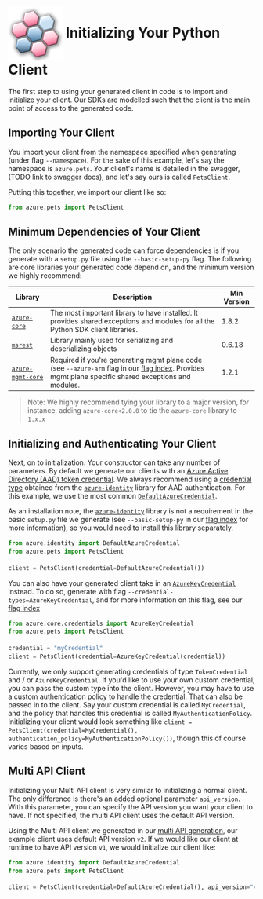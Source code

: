 # <img align="center" src="../images/logo.png">  Initializing Your Python Client

The first step to using your generated client in code is to import and initialize your client. Our SDKs are modelled such
that the client is the main point of access to the generated code.

## Importing Your Client

You import your client from the namespace specified when generating (under flag `--namespace`). For the sake of this example,
let's say the namespace is `azure.pets`. Your client's name is detailed in the swagger, (TODO link to swagger docs), and let's say
ours is called `PetsClient`.

Putting this together, we import our client like so:

```python
from azure.pets import PetsClient
```

## Minimum Dependencies of Your Client

The only scenario the generated code can force dependencies is if you generate with a `setup.py` file using the `--basic-setup-py` flag.
The following are core libraries your generated code depend on, and the minimum version we highly recommend:

| Library | Description | Min Version
|------------------|-------------|-------------
|[`azure-core`][azure_core_library]|The most important library to have installed. It provides shared exceptions and modules for all the Python SDK client libraries.|1.8.2
|[`msrest`][msrest_library]|Library mainly used for serializing and deserializing objects|0.6.18
|[`azure-mgmt-core`][azure_mgmt_core_library]|Required if you're generating mgmt plane code (see `--azure-arm` flag in our [flag index][flag_index]. Provides mgmt plane specific shared exceptions and modules.|1.2.1

> Note: We highly recommend tying your library to a major version, for instance, adding `azure-core<2.0.0` to tie the `azure-core` library to `1.x.x`

## Initializing and Authenticating Your Client

Next, on to initialization. Your constructor can take any number of parameters. By default we generate our clients with an [Azure Active Directory (AAD) token credential][aad_authentication]. We always recommend
using a [credential type][identity_credentials] obtained from the [`azure-identity`][azure_identity_library] library for AAD authentication. For this example,
we use the most common [`DefaultAzureCredential`][default_azure_credential].

As an installation note, the [`azure-identity`][azure_identity_library] library is not a requirement in the basic `setup.py` file we generate
(see `--basic-setup-py` in our [flag index][flag_index] for more information), so you would need to install this library separately.

```python
from azure.identity import DefaultAzureCredential
from azure.pets import PetsClient

client = PetsClient(credential=DefaultAzureCredential())
```

You can also have your generated client take in an [`AzureKeyCredential`][azure_key_credential] instead. To do so, generate with flag `--credential-types=AzureKeyCredential`,
and for more information on this flag, see our [flag index][flag_index]

```python
from azure.core.credentials import AzureKeyCredential
from azure.pets import PetsClient

credential = "myCredential"
client = PetsClient(credential=AzureKeyCredential(credential))
```

Currently, we only support generating credentials of type `TokenCredential` and / or `AzureKeyCredential`. If you'd like to use your own custom credential,
you can pass the custom type into the client. However, you may have to use a custom authentication policy to handle the credential. That can also be passed in to the
client. Say your custom credential is called `MyCredential`, and the policy that handles this credential is called `MyAuthenticationPolicy`. Initializing your
client would look something like `client = PetsClient(credential=MyCredential(), authentication_policy=MyAuthenticationPolicy())`, though this of course varies
based on inputs.

## Multi API Client

Initializing your Multi API client is very similar to initializing a normal client. The only difference is there's an added optional
parameter `api_version`. With this parameter, you can specify the API version you want your client to have. If not specified, the multi
API client uses the default API version.

Using the Multi API client we generated in our [multi API generation][multiapi_generation], our example client uses default API version
`v2`. If we would like our client at runtime to have API version `v1`, we would initialize our client like:

```python
from azure.identity import DefaultAzureCredential
from azure.pets import PetsClient

client = PetsClient(credential=DefaultAzureCredential(), api_version="v1")
```

<!-- LINKS -->
[multiapi_generation]: ../generate/multiapi.md
[azure_core_library]: https://pypi.org/project/azure-core/
[msrest_library]: https://pypi.org/project/msrest/
[azure_mgmt_core_library]: https://pypi.org/project/azure-mgmt-core/
[azure_identity_library]: https://pypi.org/project/azure-identity/
[flag_index]: https://github.com/Azure/autorest/tree/master/docs/generate/flags.md
[aad_authentication]: https://docs.microsoft.com/en-us/azure/cognitive-services/authentication?tabs=powershell#authenticate-with-azure-active-directory
[identity_credentials]: https://github.com/Azure/azure-sdk-for-python/tree/master/sdk/identity/azure-identity#credentials
[default_azure_credential]: https://docs.microsoft.com/en-us/python/api/azure-identity/azure.identity.defaultazurecredential?view=azure-python
[azure_key_credential]: https://docs.microsoft.com/en-us/python/api/azure-core/azure.core.credentials.azurekeycredential?view=azure-python

